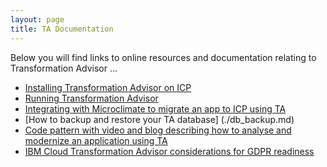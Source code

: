 ```yaml
---
layout: page
title: TA Documentation
---
```


Below you will find links to online resources and documentation relating to Transformation Advisor ...

- [Installing Transformation Advisor on ICP](https://developer.ibm.com/recipes/tutorials/deploying-transformation-advisor-into-ibm-cloud-private/)
- [Running Transformation Advisor](https://developer.ibm.com/recipes/tutorials/using-the-transformation-advisor-on-ibm-cloud-private/)
- [Integrating with Microclimate to migrate an app to ICP using TA](https://developer.ibm.com/recipes/tutorials/transformation-advisor/)
- [How to backup and restore your TA database] (./db_backup.md)
- [Code pattern with video and blog describing how to analyse and modernize an application using TA](https://developer.ibm.com/patterns/app-modernization-transformation-advisor-cloud-private/)
- [IBM Cloud Transformation Advisor considerations for GDPR readiness](./gdpr.md)
